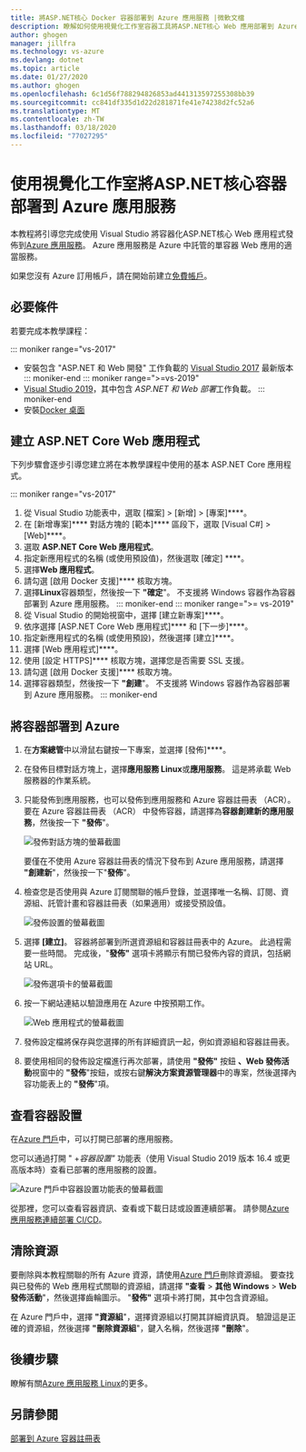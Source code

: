 ```yaml
---
title: 將ASP.NET核心 Docker 容器部署到 Azure 應用服務 |微軟文檔
description: 瞭解如何使用視覺化工作室容器工具將ASP.NET核心 Web 應用部署到 Azure 應用服務
author: ghogen
manager: jillfra
ms.technology: vs-azure
ms.devlang: dotnet
ms.topic: article
ms.date: 01/27/2020
ms.author: ghogen
ms.openlocfilehash: 6c1d56f788294826853ad441313597255308bb39
ms.sourcegitcommit: cc841df335d1d22d281871fe41e74238d2fc52a6
ms.translationtype: MT
ms.contentlocale: zh-TW
ms.lasthandoff: 03/18/2020
ms.locfileid: "77027295"
---
```

# <a name="deploy-an-aspnet-core-container-to-azure-app-service-using-visual-studio"></a>使用視覺化工作室將ASP.NET核心容器部署到 Azure 應用服務

本教程將引導您完成使用 Visual Studio 將容器化ASP.NET核心 Web 應用程式發佈到[Azure 應用服務](/azure/app-service)。 Azure 應用服務是 Azure 中託管的單容器 Web 應用的適當服務。

如果您沒有 Azure 訂用帳戶，請在開始前建立[免費帳戶](https://azure.microsoft.com/free/dotnet/?utm_source=acr-publish-doc&utm_medium=docs&utm_campaign=docs)。

## <a name="prerequisites"></a>必要條件

若要完成本教學課程：

::: moniker range="vs-2017"
- 安裝包含 "ASP.NET 和 Web 開發" 工作負載的 [Visual Studio 2017](https://visualstudio.microsoft.com/vs/older-downloads/?utm_medium=microsoft&utm_source=docs.microsoft.com&utm_campaign=vs+2017+download) 最新版本
::: moniker-end
::: moniker range=">=vs-2019"
- [Visual Studio 2019](https://visualstudio.microsoft.com/downloads)，其中包含 *ASP.NET 和 Web 部署*工作負載。
::: moniker-end
- 安裝[Docker 桌面](https://docs.docker.com/docker-for-windows/install/)

## <a name="create-an-aspnet-core-web-app"></a>建立 ASP.NET Core Web 應用程式

下列步驟會逐步引導您建立將在本教學課程中使用的基本 ASP.NET Core 應用程式。

::: moniker range="vs-2017"
1. 從 Visual Studio 功能表中，選取 [檔案] > [新增] > [專案]****。
2. 在 [新增專案]**** 對話方塊的 [範本]**** 區段下，選取 [Visual C#] > [Web]****。
3. 選取 **ASP.NET Core Web 應用程式**。
4. 指定新應用程式的名稱 (或使用預設值)，然後選取 [確定] ****。
5. 選擇**Web 應用程式**。
6. 請勾選 [啟用 Docker 支援]**** 核取方塊。
7. 選擇**Linux**容器類型，然後按一下 **"確定**"。 不支援將 Windows 容器作為容器部署到 Azure 應用服務。
::: moniker-end
::: moniker range=">= vs-2019"
1. 從 Visual Studio 的開始視窗中，選擇 [建立新專案]****。
1. 依序選擇 [ASP.NET Core Web 應用程式]**** 和 [下一步]****。
1. 指定新應用程式的名稱 (或使用預設)，然後選擇 [建立]****。
1. 選擇 [Web 應用程式]****。
1. 使用 [設定 HTTPS]**** 核取方塊，選擇您是否需要 SSL 支援。
1. 請勾選 [啟用 Docker 支援]**** 核取方塊。
1. 選擇容器類型，然後按一下 **"創建**"。 不支援將 Windows 容器作為容器部署到 Azure 應用服務。
::: moniker-end

## <a name="deploy-the-container-to-azure"></a>將容器部署到 Azure

1. 在**方案總管**中以滑鼠右鍵按一下專案，並選擇 [發佈]****。
1. 在發佈目標對話方塊上，選擇**應用服務 Linux**或**應用服務**。 這是將承載 Web 服務器的作業系統。
1. 只能發佈到應用服務，也可以發佈到應用服務和 Azure 容器註冊表 （ACR）。 要在 Azure 容器註冊表 （ACR） 中發佈容器，請選擇為**容器創建新的應用服務**，然後按一下 **"發佈**"。

   ![發佈對話方塊的螢幕截圖](media/deploy-app-service/publish-app-service-linux.PNG)

   要僅在不使用 Azure 容器註冊表的情況下發布到 Azure 應用服務，請選擇 **"創建新**"，然後按一下"**發佈**"。

1. 檢查您是否使用與 Azure 訂閱關聯的帳戶登錄，並選擇唯一名稱、訂閱、資源組、託管計畫和容器註冊表（如果適用）或接受預設值。

   ![發佈設置的螢幕截圖](media/deploy-app-service/publish-app-service-linux2.png)

1. 選擇 **[建立]**。 容器將部署到所選資源組和容器註冊表中的 Azure。 此過程需要一些時間。 完成後，"**發佈"** 選項卡將顯示有關已發佈內容的資訊，包括網站 URL。

   ![發佈選項卡的螢幕截圖](media/deploy-app-service/publish-succeeded.PNG)

1. 按一下網站連結以驗證應用在 Azure 中按預期工作。

   ![Web 應用程式的螢幕截圖](media/deploy-app-service/web-application-running.png)

1. 發佈設定檔將保存與您選擇的所有詳細資訊一起，例如資源組和容器註冊表。

1. 要使用相同的發佈設定檔進行再次部署，請使用 **"發佈"** 按鈕 **、Web 發佈活動**視窗中的 **"發佈**"按鈕，或按右鍵**解決方案資源管理器**中的專案，然後選擇內容功能表上的 **"發佈**"項。

## <a name="view-container-settings"></a>查看容器設置

在[Azure 門戶](https://portal.azure.com)中，可以打開已部署的應用服務。

您可以通過打開 " +*容器設置"* 功能表（使用 Visual Studio 2019 版本 16.4 或更高版本時）查看已部署的應用服務的設置。

![Azure 門戶中容器設置功能表的螢幕截圖](media/deploy-app-service/container-settings-menu.png)

從那裡，您可以查看容器資訊、查看或下載日誌或設置連續部署。 請參閱[Azure 應用服務連續部署 CI/CD](/azure/app-service/containers/app-service-linux-ci-cd)。

## <a name="clean-up-resources"></a>清除資源

要刪除與本教程關聯的所有 Azure 資源，請使用[Azure 門戶](https://portal.azure.com)刪除資源組。 要查找與已發佈的 Web 應用程式關聯的資源組，請選擇 **"查看** > **其他 Windows** > **Web 發佈活動**"，然後選擇齒輪圖示。 "**發佈"** 選項卡將打開，其中包含資源組。

在 Azure 門戶中，選擇 **"資源組**"，選擇資源組以打開其詳細資訊頁。 驗證這是正確的資源組，然後選擇 **"刪除資源組**"，鍵入名稱，然後選擇 **"刪除**"。

## <a name="next-steps"></a>後續步驟

瞭解有關[Azure 應用服務 Linux](/azure/app-service/containers/app-service-linux-intro)的更多。

## <a name="see-also"></a>另請參閱

[部署到 Azure 容器註冊表](hosting-web-apps-in-docker.md)